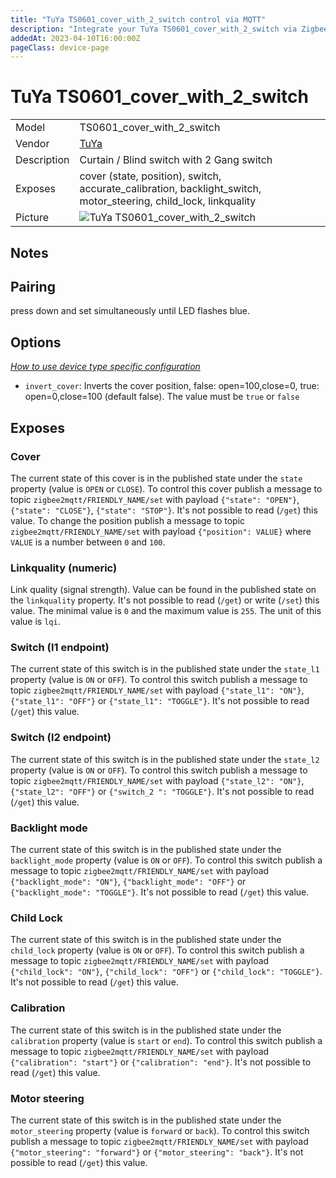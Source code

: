 ```yaml
---
title: "TuYa TS0601_cover_with_2_switch control via MQTT"
description: "Integrate your TuYa TS0601_cover_with_2_switch via Zigbee2MQTT with whatever smart home infrastructure you are using without the vendor's bridge or gateway."
addedAt: 2023-04-10T16:00:00Z
pageClass: device-page
---
```


<!-- !!!! -->
<!-- ATTENTION: This file is auto-generated through docgen! -->
<!-- You can only edit the "Notes"-Section between the two comment lines "Notes BEGIN" and "Notes END". -->
<!-- Do not use h1 or h2 heading within "## Notes"-Section. -->
<!-- !!!! -->

# TuYa TS0601_cover_with_2_switch

|     |     |
|-----|-----|
| Model | TS0601_cover_with_2_switch  |
| Vendor  | [TuYa](/supported-devices/#v=TuYa)  |
| Description | Curtain / Blind switch with 2 Gang switch |
| Exposes | cover (state, position), switch, accurate_calibration, backlight_switch, motor_steering, child_lock, linkquality |
| Picture | ![TuYa TS0601_cover_with_2_switch](https://www.zigbee2mqtt.io/images/devices/TS0601_cover_with_2_switch.jpg) |


<!-- Notes BEGIN: You can edit here. Add "## Notes" headline if not already present. -->
## Notes

## Pairing
press down and set simultaneously until LED flashes blue.
<!-- Notes END: Do not edit below this line -->


## Options
*[How to use device type specific configuration](../guide/configuration/devices-groups.md#specific-device-options)*

* `invert_cover`: Inverts the cover position, false: open=100,close=0, true: open=0,close=100 (default false). The value must be `true` or `false`


## Exposes

### Cover 
The current state of this cover is in the published state under the `state` property (value is `OPEN` or `CLOSE`).
To control this cover publish a message to topic `zigbee2mqtt/FRIENDLY_NAME/set` with payload `{"state": "OPEN"}`, `{"state": "CLOSE"}`, `{"state": "STOP"}`.
It's not possible to read (`/get`) this value.
To change the position publish a message to topic `zigbee2mqtt/FRIENDLY_NAME/set` with payload `{"position": VALUE}` where `VALUE` is a number between `0` and `100`.

### Linkquality (numeric)
Link quality (signal strength).
Value can be found in the published state on the `linkquality` property.
It's not possible to read (`/get`) or write (`/set`) this value.
The minimal value is `0` and the maximum value is `255`.
The unit of this value is `lqi`.

### Switch (l1 endpoint)
The current state of this switch is in the published state under the `state_l1` property (value is `ON` or `OFF`).
To control this switch publish a message to topic `zigbee2mqtt/FRIENDLY_NAME/set` with payload `{"state_l1": "ON"}`, `{"state_l1": "OFF"}` or `{"state_l1": "TOGGLE"}`.
It's not possible to read (`/get`) this value.

### Switch (l2 endpoint)
The current state of this switch is in the published state under the `state_l2` property (value is `ON` or `OFF`).
To control this switch publish a message to topic `zigbee2mqtt/FRIENDLY_NAME/set` with payload `{"state_l2": "ON"}`, `{"state_l2": "OFF"}` or `{"switch_2
": "TOGGLE"}`.
It's not possible to read (`/get`) this value.

### Backlight mode
The current state of this switch is in the published state under the `backlight_mode` property (value is `ON` or `OFF`).
To control this switch publish a message to topic `zigbee2mqtt/FRIENDLY_NAME/set` with payload `{"backlight_mode": "ON"}`, `{"backlight_mode": "OFF"}` or `{"backlight_mode": "TOGGLE"}`.
It's not possible to read (`/get`) this value.

### Child Lock
The current state of this switch is in the published state under the `child_lock` property (value is `ON` or `OFF`).
To control this switch publish a message to topic `zigbee2mqtt/FRIENDLY_NAME/set` with payload `{"child_lock": "ON"}`, `{"child_lock": "OFF"}` or `{"child_lock": "TOGGLE"}`.
It's not possible to read (`/get`) this value.

### Calibration
The current state of this switch is in the published state under the `calibration` property (value is `start` or `end`).
To control this switch publish a message to topic `zigbee2mqtt/FRIENDLY_NAME/set` with payload `{"calibration": "start"}` or `{"calibration": "end"}`.
It's not possible to read (`/get`) this value.

### Motor steering
The current state of this switch is in the published state under the `motor_steering` property (value is `forward` or `back`).
To control this switch publish a message to topic `zigbee2mqtt/FRIENDLY_NAME/set` with payload `{"motor_steering": "forward"}` or `{"motor_steering": "back"}`.
It's not possible to read (`/get`) this value.

